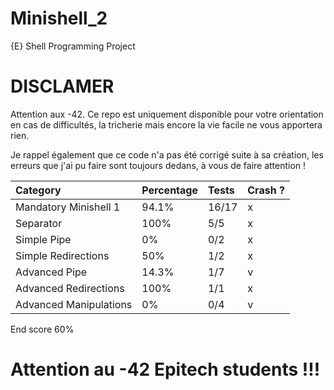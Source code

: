# Minishell_2
{E} Shell Programming Project

# DISCLAMER
Attention aux -42. Ce repo est uniquement disponible pour votre orientation en cas de difficultés, la tricherie mais encore la vie facile ne vous apportera rien.

Je rappel également que ce code n'a pas été corrigé suite à sa création, les erreurs que j'ai pu faire sont toujours dedans, à vous de faire attention !

| Category | Percentage	| Tests | Crash ? |
| :--------| :----------| :-----|:--------|
| Mandatory Minishell 1 |	94.1% | 16/17 |  x  |
| Separator |	100% | 5/5 | x |
| Simple Pipe | 0% | 0/2 | x |
| Simple Redirections | 50% | 1/2 | x |
| Advanced Pipe | 14.3% | 1/7 | v |
| Advanced Redirections | 100% |1/1 | x |
| Advanced Manipulations | 0% | 0/4 | v |

End score	60%

# Attention au -42 Epitech students !!!
